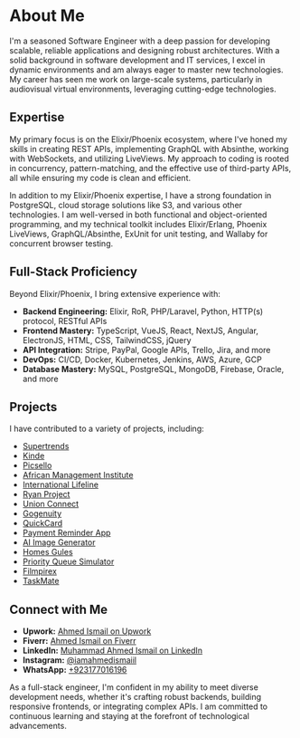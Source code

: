 # About Me

I'm a seasoned Software Engineer with a deep passion for developing scalable, reliable applications and designing robust architectures. With a solid background in software development and IT services, I excel in dynamic environments and am always eager to master new technologies. My career has seen me work on large-scale systems, particularly in audiovisual virtual environments, leveraging cutting-edge technologies.

## Expertise

My primary focus is on the Elixir/Phoenix ecosystem, where I've honed my skills in creating REST APIs, implementing GraphQL with Absinthe, working with WebSockets, and utilizing LiveViews. My approach to coding is rooted in concurrency, pattern-matching, and the effective use of third-party APIs, all while ensuring my code is clean and efficient.

In addition to my Elixir/Phoenix expertise, I have a strong foundation in PostgreSQL, cloud storage solutions like S3, and various other technologies. I am well-versed in both functional and object-oriented programming, and my technical toolkit includes Elixir/Erlang, Phoenix LiveViews, GraphQL/Absinthe, ExUnit for unit testing, and Wallaby for concurrent browser testing.

## Full-Stack Proficiency

Beyond Elixir/Phoenix, I bring extensive experience with:

- **Backend Engineering:** Elixir, RoR, PHP/Laravel, Python, HTTP(s) protocol, RESTful APIs
- **Frontend Mastery:** TypeScript, VueJS, React, NextJS, Angular, ElectronJS, HTML, CSS, TailwindCSS, jQuery
- **API Integration:** Stripe, PayPal, Google APIs, Trello, Jira, and more
- **DevOps:** CI/CD, Docker, Kubernetes, Jenkins, AWS, Azure, GCP
- **Database Mastery:** MySQL, PostgreSQL, MongoDB, Firebase, Oracle, and more

## Projects

I have contributed to a variety of projects, including:

- [Supertrends](https://www.supertrends.com)
- [Kinde](https://www.kinde.com)
- [Picsello](https://www.picsello.com)
- [African Management Institute](https://www.africanmanagers.org)
- [International Lifeline](https://www.internationallifeline.com)
- [Ryan Project](https://www.ryanprojectapp.com)
- [Union Connect](https://www.unionconnect.com)
- [Gogenuity](https://www.gogenuity.com)
- [QuickCard](https://www.quickcard.me)
- [Payment Reminder App](https://payment-reminder-app.vercel.app)
- [AI Image Generator](https://ai-image-generator-2.netlify.app)
- [Homes Gules](https://homes-gules.vercel.app)
- [Priority Queue Simulator](https://priority-queue-simulator-two.vercel.app)
- [Filmpirex](https://filmpirex.netlify.app)
- [TaskMate](https://za767-taskmate.netlify.app)

## Connect with Me

- **Upwork:** [Ahmed Ismail on Upwork](https://www.upwork.com/freelancers/~01f3d4a25746312aa8)
- **Fiverr:** [Ahmed Ismail on Fiverr](https://www.fiverr.com/users/ahmii19)
- **LinkedIn:** [Muhammad Ahmed Ismail on LinkedIn](https://www.linkedin.com/in/muhammad-ahmed-ismail-6418b9148/)
- **Instagram:** [@iamahmedismaiil](https://instagram.com/iamahmedismaiil)
- **WhatsApp:** [+923177016196](https://wa.me/923177016196)

As a full-stack engineer, I'm confident in my ability to meet diverse development needs, whether it's crafting robust backends, building responsive frontends, or integrating complex APIs. I am committed to continuous learning and staying at the forefront of technological advancements.

